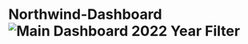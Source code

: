 # Northwind-Dashboard![Main Dashboard 2022 Year Filter](https://github.com/fachrulghiffari/Northwind-Dashboard/assets/104657138/0734c8c4-b4b4-4bd8-948b-f96f12dc8a4d)
